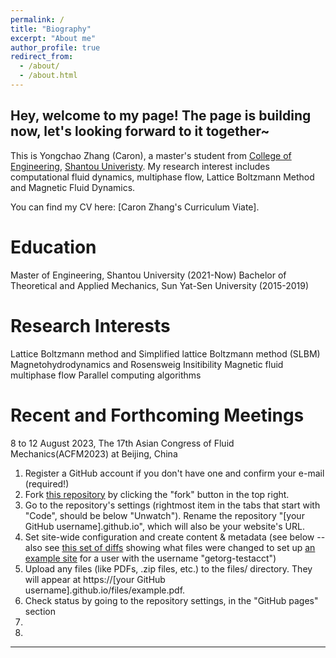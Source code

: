 ```yaml
---
permalink: /
title: "Biography"
excerpt: "About me"
author_profile: true
redirect_from: 
  - /about/
  - /about.html
---
```


Hey, welcome to my page! The page is building now, let's looking forward to it together~
---
This is Yongchao Zhang (Caron), a master's student from [College of Engineering](http://eng.stu.edu.cn/), [Shantou Univeristy](https://www.stu.edu.cn/). My research interest includes computational fluid dynamics, multiphase flow, Lattice Boltzmann Method and Magnetic Fluid Dynamics.

You can find my CV here: [Caron Zhang's Curriculum Viate].

Education
======
Master of Engineering, Shantou University (2021-Now)
Bachelor of Theoretical and Applied Mechanics, Sun Yat-Sen University (2015-2019)

Research Interests
======

Lattice Boltzmann method and Simplified lattice Boltzmann method (SLBM)
Magnetohydrodynamics and Rosensweig Insitibility
Magnetic fluid multiphase flow 
Parallel computing algorithms

Recent and Forthcoming Meetings
======
8 to 12 August 2023, The 17th Asian Congress of Fluid Mechanics(ACFM2023) at Beijing, China


1. Register a GitHub account if you don't have one and confirm your e-mail (required!)
1. Fork [this repository](https://github.com/academicpages/academicpages.github.io) by clicking the "fork" button in the top right. 
1. Go to the repository's settings (rightmost item in the tabs that start with "Code", should be below "Unwatch"). Rename the repository "[your GitHub username].github.io", which will also be your website's URL.
1. Set site-wide configuration and create content & metadata (see below -- also see [this set of diffs](http://archive.is/3TPas) showing what files were changed to set up [an example site](https://getorg-testacct.github.io) for a user with the username "getorg-testacct")
1. Upload any files (like PDFs, .zip files, etc.) to the files/ directory. They will appear at https://[your GitHub username].github.io/files/example.pdf.  
1. Check status by going to the repository settings, in the "GitHub pages" section
2.
3.

---

